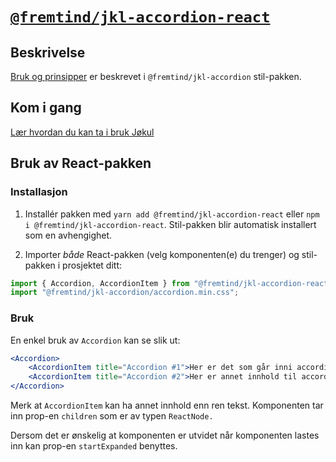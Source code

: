# [`@fremtind/jkl-accordion-react`](https://fremtind.github.io/jokul/components/accordion/)

## Beskrivelse

[Bruk og prinsipper](https://fremtind.github.io/jokul/components/accordion/) er beskrevet i `@fremtind/jkl-accordion` stil-pakken.

## Kom i gang

[Lær hvordan du kan ta i bruk Jøkul](https://fremtind.github.io/jokul/developer/getting-started/)

## Bruk av React-pakken

### Installasjon

1. Installér pakken med `yarn add @fremtind/jkl-accordion-react` eller `npm i @fremtind/jkl-accordion-react`. Stil-pakken blir automatisk installert som en avhengighet.

2. Importer _både_ React-pakken (velg komponenten(e) du trenger) og stil-pakken i prosjektet ditt:

```js
import { Accordion, AccordionItem } from "@fremtind/jkl-accordion-react";
import "@fremtind/jkl-accordion/accordion.min.css";
```

### Bruk

En enkel bruk av `Accordion` kan se slik ut:

```jsx
<Accordion>
    <AccordionItem title="Accordion #1">Her er det som går inni accordion. Det kan være så mangt.</AccordionItem>
    <AccordionItem title="Accordion #2">Her er annet innhold til accordion.</AccordionItem>
</Accordion>
```

Merk at `AccordionItem` kan ha annet innhold enn ren tekst. Komponenten tar inn prop-en `children` som er av typen `ReactNode.`

Dersom det er ønskelig at komponenten er utvidet når komponenten lastes inn kan prop-en `startExpanded` benyttes.
